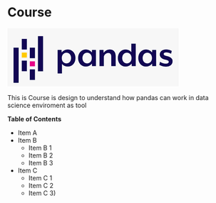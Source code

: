 # Course
![](https://github.com/JhonAlexanderBD/Course-in-Pandas/blob/main/images/pandas.jpg)

This is Course is design to understand how pandas can work in data science enviroment as tool



****Table of Contents****

+ Item A
+ Item B
    + Item B 1
    + Item B 2
    + Item B 3
+ Item C
    * Item C 1
    * Item C 2
    * Item C 3)



